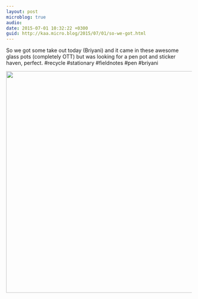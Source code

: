 ```yaml
---
layout: post
microblog: true
audio: 
date: 2015-07-01 10:32:22 +0300
guid: http://kaa.micro.blog/2015/07/01/so-we-got.html
---
```

So we got some take out today (Briyani) and it came in these awesome glass pots (completely OTT) but was looking for a pen pot and sticker haven, perfect. #recycle #stationary #fieldnotes #pen #briyani

<img src="https://micro.kaa.bz/uploads/2018/d941995bec.jpg" width="600" height="600" />
